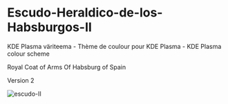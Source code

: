 # Escudo-Heraldico-de-los-Habsburgos-II
KDE Plasma väriteema - Thème de coulour pour KDE Plasma - KDE Plasma colour scheme

Royal Coat of Arms Of Habsburg of Spain

Version 2

![escudo-II](https://user-images.githubusercontent.com/73434605/165287316-56105e7f-8a9e-47b4-9e0c-b5f6348479d0.png)
